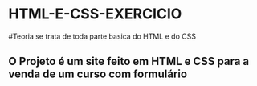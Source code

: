 # HTML-E-CSS-EXERCICIO

#Teoria se trata de toda parte basica do HTML e do CSS


## O Projeto é um site feito em HTML e CSS para a venda de um curso com formulário
